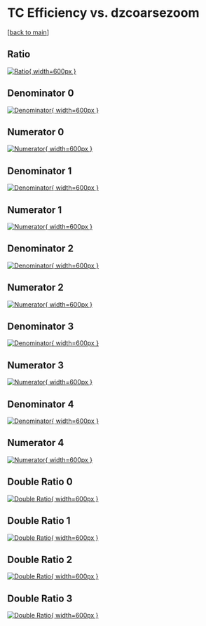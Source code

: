 # TC Efficiency vs. dzcoarsezoom

[[back to main](./)]



## Ratio

[![Ratio](../mtv/var/TC_loweta_13_0_eff_dzcoarsezoom.png){ width=600px }](../mtv/var/TC_loweta_13_0_eff_dzcoarsezoom.pdf)

## Denominator 0

[![Denominator](../mtv/den/TC_loweta_13_0_eff_dzcoarsezoom_den0.png){ width=600px }](../mtv/den/TC_loweta_13_0_eff_dzcoarsezoom_den0.pdf)

## Numerator 0

[![Numerator](../mtv/num/TC_loweta_13_0_eff_dzcoarsezoom_num0.png){ width=600px }](../mtv/num/TC_loweta_13_0_eff_dzcoarsezoom_num0.pdf)

## Denominator 1

[![Denominator](../mtv/den/TC_loweta_13_0_eff_dzcoarsezoom_den1.png){ width=600px }](../mtv/den/TC_loweta_13_0_eff_dzcoarsezoom_den1.pdf)

## Numerator 1

[![Numerator](../mtv/num/TC_loweta_13_0_eff_dzcoarsezoom_num1.png){ width=600px }](../mtv/num/TC_loweta_13_0_eff_dzcoarsezoom_num1.pdf)

## Denominator 2

[![Denominator](../mtv/den/TC_loweta_13_0_eff_dzcoarsezoom_den2.png){ width=600px }](../mtv/den/TC_loweta_13_0_eff_dzcoarsezoom_den2.pdf)

## Numerator 2

[![Numerator](../mtv/num/TC_loweta_13_0_eff_dzcoarsezoom_num2.png){ width=600px }](../mtv/num/TC_loweta_13_0_eff_dzcoarsezoom_num2.pdf)

## Denominator 3

[![Denominator](../mtv/den/TC_loweta_13_0_eff_dzcoarsezoom_den3.png){ width=600px }](../mtv/den/TC_loweta_13_0_eff_dzcoarsezoom_den3.pdf)

## Numerator 3

[![Numerator](../mtv/num/TC_loweta_13_0_eff_dzcoarsezoom_num3.png){ width=600px }](../mtv/num/TC_loweta_13_0_eff_dzcoarsezoom_num3.pdf)

## Denominator 4

[![Denominator](../mtv/den/TC_loweta_13_0_eff_dzcoarsezoom_den4.png){ width=600px }](../mtv/den/TC_loweta_13_0_eff_dzcoarsezoom_den4.pdf)

## Numerator 4

[![Numerator](../mtv/num/TC_loweta_13_0_eff_dzcoarsezoom_num4.png){ width=600px }](../mtv/num/TC_loweta_13_0_eff_dzcoarsezoom_num4.pdf)

## Double Ratio 0

[![Double Ratio](../mtv/ratio/TC_loweta_13_0_eff_dzcoarsezoom_ratio0.png){ width=600px }](../mtv/ratio/TC_loweta_13_0_eff_dzcoarsezoom_ratio0.pdf)

## Double Ratio 1

[![Double Ratio](../mtv/ratio/TC_loweta_13_0_eff_dzcoarsezoom_ratio1.png){ width=600px }](../mtv/ratio/TC_loweta_13_0_eff_dzcoarsezoom_ratio1.pdf)

## Double Ratio 2

[![Double Ratio](../mtv/ratio/TC_loweta_13_0_eff_dzcoarsezoom_ratio2.png){ width=600px }](../mtv/ratio/TC_loweta_13_0_eff_dzcoarsezoom_ratio2.pdf)

## Double Ratio 3

[![Double Ratio](../mtv/ratio/TC_loweta_13_0_eff_dzcoarsezoom_ratio3.png){ width=600px }](../mtv/ratio/TC_loweta_13_0_eff_dzcoarsezoom_ratio3.pdf)

